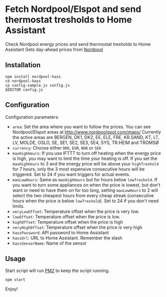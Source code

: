 
# Fetch Nordpool/Elspot and send thermostat tresholds to Home Assistant
Check Nordpool energy prices and send thermostat tresholds to Home Assistant
Gets day-ahead prices from [Nordpool](http://www.nordpoolspot.com/Market-data1/Elspot/)

## Installation
    npm install nordpool-hass
    cd nordpool-hass
    cp config-sample.js config.js
    $EDITOR config.js

## Configuration
Configuration parameters:
- `area`: Set the area where you want to follow the prices. You can see
  Nordpool/Elspot areas at http://www.nordpoolspot.com/maps/
  Currently the active areas are BERGEN, DK1, DK2, EE, ELE, FRE, KR.SAND,
  KT, LT, LV, MOLDE, OSLO, SE, SE1, SE2, SE3, SE4, SYS, TR.HEIM and TROMSØ
- `currency`: Choose either `DKK`, `EUR`, `NOK` or `SEK`
- `maxHighHours`: If you use IFTTT to turn off heating when the energy price
  is high, you may want to limit the time your heating is off. If you set the
  `maxHighHours` to 3 and the energy price will be above your `highTreshold`
  for 7 hours, only the 3 most expensive consecutive hours will be triggered.
  Set to 24 if you want triggers for actual events.
- `maxLowHours`: Same as `maxHighHours` but for hours below `lowTreshold`.
  If you want to turn some appliances on when the price is lowest, but don't
  want or need to have them on for too long, setting `maxLowHours` to 2 will
  select the two cheapest hours from every cheap streak (consecutive hours
  when the price is below `lowTreshold`). Set to 24 if you don't need limits.
- `veryLowOffset`: Temperature offset when the price is very low.
- `lowOffset`: Temperature offset when the price is low.
- `highOffset`: Temperature offset when the price is high
- `veryHighOffset`: Temperature offset when the price is very high
- `hassPassword`: API password to Home Assistant
- `hassUrl`: URL to Home Assistant. Remember the slash
- `hassSensorName`: Name of the sensor

## Usage

Start script will run [PM2](http://pm2.keymetrics.io/) to keep the script running.

    npm start

Enjoy!
